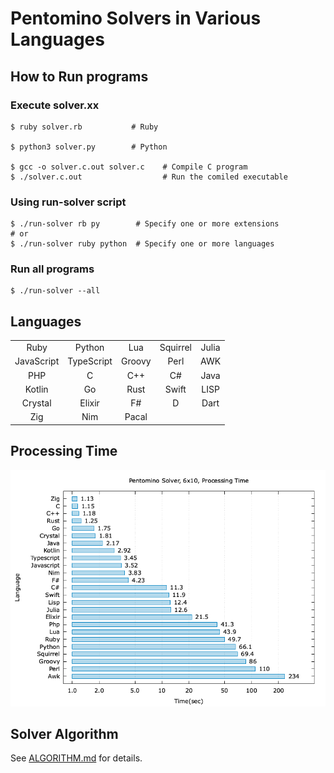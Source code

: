 # Pentomino Solvers in Various Languages
## How to Run programs

### Execute solver.xx
~~~
$ ruby solver.rb           # Ruby

$ python3 solver.py        # Python

$ gcc -o solver.c.out solver.c    # Compile C program
$ ./solver.c.out                  # Run the comiled executable
~~~

### Using run-solver script
~~~
$ ./run-solver rb py        # Specify one or more extensions
# or
$ ./run-solver ruby python  # Specify one or more languages
~~~

### Run all programs
~~~
$ ./run-solver --all
~~~

## Languages

| | | | | |
| :---:      | :---:      | :---:  | :---:    | :---: |
| Ruby       | Python     | Lua    | Squirrel | Julia |
| JavaScript | TypeScript | Groovy | Perl     | AWK   |
| PHP        | C          | C++    | C#       | Java  |
| Kotlin     | Go         | Rust   | Swift    | LISP  |
| Crystal    | Elixir     | F#     | D        | Dart  |
| Zig        | Nim        | Pacal  |          |       |


## Processing Time

![Processing Time](https://github.com/sense-n-react/PentominoSolvers/blob/images/images/time-6x10.png)

## Solver Algorithm

See [ALGORITHM.md](ALGORITHM.md) for details.

